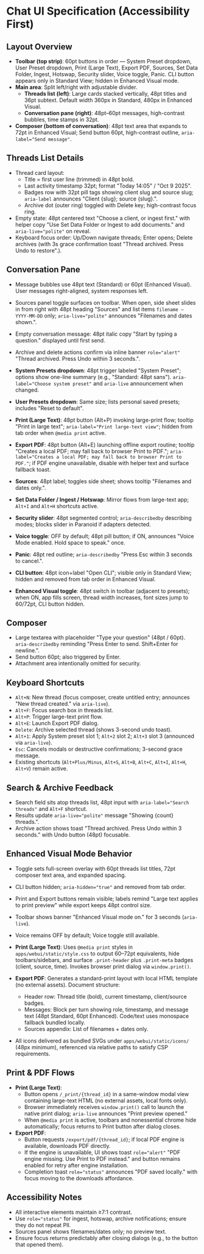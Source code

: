 # Chat UI Specification (Accessibility First)

## Layout Overview
- **Toolbar (top strip)**: 60pt buttons in order — System Preset dropdown, User Preset dropdown, Print (Large Text), Export PDF, Sources, Set Data Folder, Ingest, Hotswap, Security slider, Voice toggle, Panic. CLI button appears only in Standard View; hidden in Enhanced Visual mode.
- **Main area**: Split left/right with adjustable divider.
  - **Threads list (left)**: Large cards stacked vertically, 48pt titles and 36pt subtext. Default width 360px in Standard, 480px in Enhanced Visual.
  - **Conversation pane (right)**: 48pt–60pt messages, high-contrast bubbles, time stamps in 32pt.
- **Composer (bottom of conversation)**: 48pt text area that expands to 72pt in Enhanced Visual; Send button 60pt, high-contrast outline, `aria-label="Send message"`.

## Threads List Details
- Thread card layout:
  - Title = first user line (trimmed) in 48pt bold.
  - Last activity timestamp 32pt; format "Today 14:05" / "Oct 9 2025".
  - Badges row with 32pt pill tags showing client slug and source slug; `aria-label` announces "Client {slug}; source {slug}.".
  - Archive dot (outer ring) toggled with Delete key; high-contrast focus ring.
- Empty state: 48pt centered text "Choose a client, or ingest first." with helper copy "Use Set Data Folder or Ingest to add documents." and `aria-live="polite"` on reveal.
- Keyboard focus order: Up/Down navigate threads; Enter opens; Delete archives (with 3s grace confirmation toast "Thread archived. Press Undo to restore".).

## Conversation Pane
- Message bubbles use 48pt text (Standard) or 60pt (Enhanced Visual). User messages right-aligned, system responses left.
- Sources panel toggle surfaces on toolbar. When open, side sheet slides in from right with 48pt heading "Sources" and list items `filename — YYYY-MM-DD` only; `aria-live="polite"` announces "Filenames and dates shown.".
- Empty conversation message: 48pt italic copy "Start by typing a question." displayed until first send.
- Archive and delete actions confirm via inline banner `role="alert"` "Thread archived. Press Undo within 3 seconds.".

- **System Presets dropdown**: 48pt trigger labeled "System Preset"; options show one-line summary (e.g., "Standard: 48pt sans"). `aria-label="Choose system preset"` and `aria-live` announcement when changed.
- **User Presets dropdown**: Same size; lists personal saved presets; includes "Reset to default".
- **Print (Large Text)**: 48pt button (Alt+P) invoking large-print flow; tooltip "Print in large text"; `aria-label="Print large-text view"`; hidden from tab order when `@media print` active.
- **Export PDF**: 48pt button (Alt+E) launching offline export routine; tooltip "Creates a local PDF; may fall back to browser Print to PDF."; `aria-label="Creates a local PDF; may fall back to browser Print to PDF."`; if PDF engine unavailable, disable with helper text and surface fallback toast.
- **Sources**: 48pt label; toggles side sheet; shows tooltip "Filenames and dates only.".
- **Set Data Folder / Ingest / Hotswap**: Mirror flows from large-text app; `Alt+I` and `Alt+H` shortcuts active.
- **Security slider**: 48pt segmented control; `aria-describedby` describing modes; blocks slider in Paranoid if adapters detected.
- **Voice toggle**: OFF by default; 48pt pill button; if ON, announces "Voice Mode enabled. Hold space to speak." once.
- **Panic**: 48pt red outline; `aria-describedby` "Press Esc within 3 seconds to cancel.".
- **CLI button**: 48pt icon+label "Open CLI"; visible only in Standard View; hidden and removed from tab order in Enhanced Visual.
- **Enhanced Visual toggle**: 48pt switch in toolbar (adjacent to presets); when ON, app fills screen, thread width increases, font sizes jump to 60/72pt, CLI button hidden.

## Composer
- Large textarea with placeholder "Type your question" (48pt / 60pt). `aria-describedby` reminding "Press Enter to send. Shift+Enter for newline.".
- Send button 60pt; also triggered by Enter.
- Attachment area intentionally omitted for security.

## Keyboard Shortcuts
- `Alt+N`: New thread (focus composer, create untitled entry; announces "New thread created." via `aria-live`).
- `Alt+F`: Focus search box in threads list.
- `Alt+P`: Trigger large-text print flow.
- `Alt+E`: Launch Export PDF dialog.
- `Delete`: Archive selected thread (shows 3-second undo toast).
- `Alt+1`: Apply System preset slot 1; `Alt+2` slot 2; `Alt+3` slot 3 (announced via `aria-live`).
- `Esc`: Cancels modals or destructive confirmations; 3-second grace message.
- Existing shortcuts (`Alt+Plus/Minus`, `Alt+S`, `Alt+B`, `Alt+C`, `Alt+I`, `Alt+H`, `Alt+V`) remain active.

## Search & Archive Feedback
- Search field sits atop threads list, 48pt input with `aria-label="Search threads"` and `Alt+F` shortcut.
- Results update `aria-live="polite"` message "Showing {count} threads.".
- Archive action shows toast "Thread archived. Press Undo within 3 seconds." with Undo button (48pt) focusable.

## Enhanced Visual Mode Behavior
- Toggle sets full-screen overlay with 60pt threads list titles, 72pt composer text area, and expanded spacing.
- CLI button hidden; `aria-hidden="true"` and removed from tab order.
- Print and Export buttons remain visible; labels remind "Large text applies to print preview" while export keeps 48pt control size.
- Toolbar shows banner "Enhanced Visual mode on." for 3 seconds (`aria-live`).
- Voice remains OFF by default; Voice toggle still available.

- **Print (Large Text)**: Uses `@media print` styles in `apps/webui/static/style.css` to output 60–72pt equivalents, hide toolbars/sidebars, and surface `.print-header` plus `.print-meta` badges (client, source, time). Invokes browser print dialog via `window.print()`.
- **Export PDF**: Generates a standard-print layout with local HTML template (no external assets). Document structure:
  - Header row: Thread title (bold), current timestamp, client/source badges.
  - Messages: Block per turn showing role, timestamp, and message text (48pt Standard, 60pt Enhanced). Code/text uses monospace fallback bundled locally.
  - Sources appendix: List of filenames + dates only.
- All icons delivered as bundled SVGs under `apps/webui/static/icons/` (48px minimum), referenced via relative paths to satisfy CSP requirements.

## Print & PDF Flows
- **Print (Large Text)**:
  - Button opens `/_print/{thread_id}` in a same-window modal view containing large-text HTML (no external assets, local fonts only).
  - Browser immediately receives `window.print()` call to launch the native print dialog; `aria-live` announces "Print preview opened."
  - When `@media print` is active, toolbars and nonessential chrome hide automatically; focus returns to Print button after dialog closes.
- **Export PDF**:
  - Button requests `/export/pdf/{thread_id}`; if local PDF engine is available, downloads PDF directly.
  - If the engine is unavailable, UI shows toast `role="alert"` "PDF engine missing. Use Print to PDF instead." and button remains enabled for retry after engine installation.
  - Completion toast `role="status"` announces "PDF saved locally." with focus moving to the downloads affordance.

## Accessibility Notes
- All interactive elements maintain ≥7:1 contrast.
- Use `role="status"` for ingest, hotswap, archive notifications; ensure they do not repeat PII.
- Sources panel shows filenames/dates only; no preview text.
- Ensure focus returns predictably after closing dialogs (e.g., to the button that opened them).
